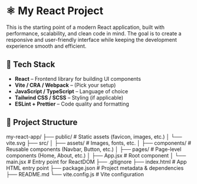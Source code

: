 # ⚛️ My React Project

This is the starting point of a modern React application, built with performance, scalability, and clean code in mind. The goal is to create a responsive and user-friendly interface while keeping the development experience smooth and efficient.

## 🚀 Tech Stack

- **React** – Frontend library for building UI components
- **Vite / CRA / Webpack** – (Pick your setup)
- **JavaScript / TypeScript** – Language of choice
- **Tailwind CSS / SCSS** – Styling (if applicable)
- **ESLint + Prettier** – Code quality and formatting

## 📂 Project Structure

my-react-app/
├── public/                  # Static assets (favicon, images, etc.)
│   └── vite.svg
├── src/
│   ├── assets/              # Images, fonts, etc.
│   ├── components/          # Reusable components (Navbar, Button, etc.)
│   ├── pages/               # Page-level components (Home, About, etc.)
│   ├── App.jsx              # Root component
│   └── main.jsx             # Entry point for ReactDOM
├── .gitignore
├── index.html               # App HTML entry point
├── package.json             # Project metadata & dependencies
├── README.md
└── vite.config.js           # Vite configuration
